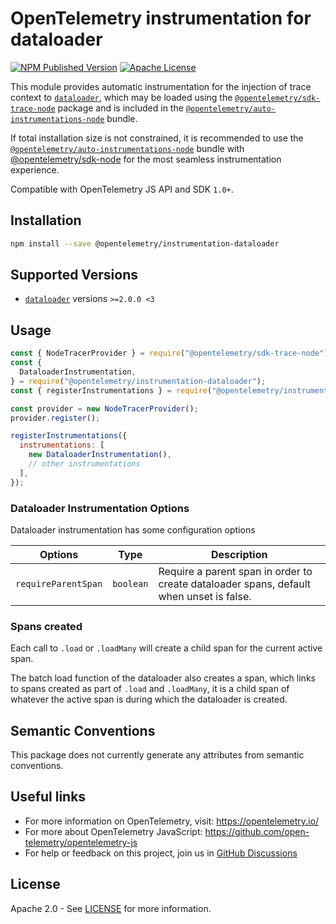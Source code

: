 # OpenTelemetry instrumentation for dataloader

[![NPM Published Version][npm-img]][npm-url]
[![Apache License][license-image]][license-image]

This module provides automatic instrumentation for the injection of trace context to [`dataloader`](https://www.npmjs.com/package/dataloader), which may be loaded using the [`@opentelemetry/sdk-trace-node`](https://github.com/open-telemetry/opentelemetry-js/tree/main/packages/opentelemetry-sdk-trace-node) package and is included in the [`@opentelemetry/auto-instrumentations-node`](https://www.npmjs.com/package/@opentelemetry/auto-instrumentations-node) bundle.

If total installation size is not constrained, it is recommended to use the [`@opentelemetry/auto-instrumentations-node`](https://www.npmjs.com/package/@opentelemetry/auto-instrumentations-node) bundle with [@opentelemetry/sdk-node](`https://www.npmjs.com/package/@opentelemetry/sdk-node`) for the most seamless instrumentation experience.

Compatible with OpenTelemetry JS API and SDK `1.0+`.

## Installation

```bash
npm install --save @opentelemetry/instrumentation-dataloader
```

## Supported Versions

- [`dataloader`](https://www.npmjs.com/package/dataloader) versions `>=2.0.0 <3`

## Usage

```js
const { NodeTracerProvider } = require("@opentelemetry/sdk-trace-node");
const {
  DataloaderInstrumentation,
} = require("@opentelemetry/instrumentation-dataloader");
const { registerInstrumentations } = require("@opentelemetry/instrumentation");

const provider = new NodeTracerProvider();
provider.register();

registerInstrumentations({
  instrumentations: [
    new DataloaderInstrumentation(),
    // other instrumentations
  ],
});
```

### Dataloader Instrumentation Options

Dataloader instrumentation has some configuration options

| Options             | Type      | Description                                                                             |
| ------------------- | --------- | --------------------------------------------------------------------------------------- |
| `requireParentSpan` | `boolean` | Require a parent span in order to create dataloader spans, default when unset is false. |

### Spans created

Each call to `.load` or `.loadMany` will create a child span for the current active span.

The batch load function of the dataloader also creates a span, which links to spans created as part of `.load` and `.loadMany`, it is a child span of whatever the active span is during which the dataloader is created.

## Semantic Conventions

This package does not currently generate any attributes from semantic conventions.

## Useful links

- For more information on OpenTelemetry, visit: <https://opentelemetry.io/>
- For more about OpenTelemetry JavaScript: <https://github.com/open-telemetry/opentelemetry-js>
- For help or feedback on this project, join us in [GitHub Discussions][discussions-url]

## License

Apache 2.0 - See [LICENSE][license-url] for more information.

[discussions-url]: https://github.com/open-telemetry/opentelemetry-js/discussions
[license-url]: https://github.com/open-telemetry/opentelemetry-js-contrib/blob/main/LICENSE
[license-image]: https://img.shields.io/badge/license-Apache_2.0-green.svg?style=flat
[npm-url]: https://www.npmjs.com/package/@opentelemetry/instrumentation-dataloader
[npm-img]: https://badge.fury.io/js/%40opentelemetry%2Finstrumentation-dataloader.svg
